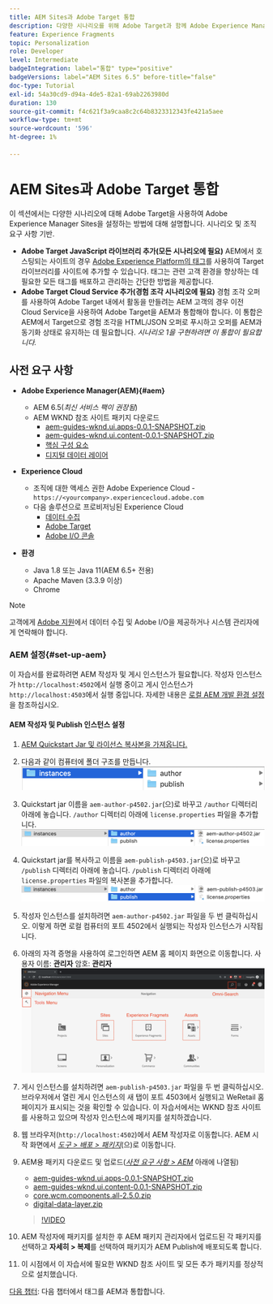 ```yaml
---
title: AEM Sites과 Adobe Target 통합
description: 다양한 시나리오를 위해 Adobe Target과 함께 Adobe Experience Manager을 설정하는 방법을 다루는 문서입니다.
feature: Experience Fragments
topic: Personalization
role: Developer
level: Intermediate
badgeIntegration: label="통합" type="positive"
badgeVersions: label="AEM Sites 6.5" before-title="false"
doc-type: Tutorial
exl-id: 54a30cd9-d94a-4de5-82a1-69ab2263980d
duration: 130
source-git-commit: f4c621f3a9caa8c2c64b8323312343fe421a5aee
workflow-type: tm+mt
source-wordcount: '596'
ht-degree: 1%

---
```


# AEM Sites과 Adobe Target 통합

이 섹션에서는 다양한 시나리오에 대해 Adobe Target을 사용하여 Adobe Experience Manager Sites을 설정하는 방법에 대해 설명합니다. 시나리오 및 조직 요구 사항 기반.

* **Adobe Target JavaScript 라이브러리 추가(모든 시나리오에 필요)**
AEM에서 호스팅되는 사이트의 경우 [Adobe Experience Platform의 태그](https://experienceleague.adobe.com/docs/experience-platform/tags/home.html)를 사용하여 Target 라이브러리를 사이트에 추가할 수 있습니다. 태그는 관련 고객 환경을 향상하는 데 필요한 모든 태그를 배포하고 관리하는 간단한 방법을 제공합니다.
* **Adobe Target Cloud Service 추가(경험 조각 시나리오에 필요)**
경험 조각 오퍼를 사용하여 Adobe Target 내에서 활동을 만들려는 AEM 고객의 경우 이전 Cloud Service을 사용하여 Adobe Target을 AEM과 통합해야 합니다. 이 통합은 AEM에서 Target으로 경험 조각을 HTML/JSON 오퍼로 푸시하고 오퍼를 AEM과 동기화 상태로 유지하는 데 필요합니다. *시나리오 1을 구현하려면 이 통합이 필요합니다.*

## 사전 요구 사항

* **Adobe Experience Manager(AEM){#aem}**
   * AEM 6.5(*최신 서비스 팩이 권장됨*)
   * AEM WKND 참조 사이트 패키지 다운로드
      * [aem-guides-wknd.ui.apps-0.0.1-SNAPSHOT.zip](https://github.com/adobe/aem-guides-wknd/releases/download/archetype-18.1/aem-guides-wknd.ui.apps-0.0.1-SNAPSHOT.zip)
      * [aem-guides-wknd.ui.content-0.0.1-SNAPSHOT.zip](https://github.com/adobe/aem-guides-wknd/releases/download/archetype-18.1/aem-guides-wknd.ui.content-0.0.1-SNAPSHOT.zip)
      * [핵심 구성 요소](https://github.com/adobe/aem-core-wcm-components/releases/download/core.wcm.components.reactor-2.5.0/core.wcm.components.all-2.5.0.zip)
      * [디지털 데이터 레이어](assets/implementation/digital-data-layer.zip)

* **Experience Cloud**
   * 조직에 대한 액세스 권한 Adobe Experience Cloud - `https://<yourcompany>.experiencecloud.adobe.com`
   * 다음 솔루션으로 프로비저닝된 Experience Cloud
      * [데이터 수집](https://experiencecloud.adobe.com)
      * [Adobe Target](https://experiencecloud.adobe.com)
      * [Adobe I/O 콘솔](https://console.adobe.io)

* **환경**
   * Java 1.8 또는 Java 11(AEM 6.5+ 전용)
   * Apache Maven (3.3.9 이상)
   * Chrome

>[!NOTE]
>
> 고객에게 [Adobe 지원](https://helpx.adobe.com/kr/contact/enterprise-support.ec.html)에서 데이터 수집 및 Adobe I/O을 제공하거나 시스템 관리자에게 연락해야 합니다.

### AEM 설정{#set-up-aem}

이 자습서를 완료하려면 AEM 작성자 및 게시 인스턴스가 필요합니다. 작성자 인스턴스가 `http://localhost:4502`에서 실행 중이고 게시 인스턴스가 `http://localhost:4503`에서 실행 중입니다. 자세한 내용은 [로컬 AEM 개발 환경 설정](https://helpx.adobe.com/experience-manager/kt/platform-repository/using/local-aem-dev-environment-article-setup.html)을 참조하십시오.

#### AEM 작성자 및 Publish 인스턴스 설정

1. [AEM Quickstart Jar 및 라이선스 복사본을 가져옵니다.](https://helpx.adobe.com/experience-manager/6-5/sites/deploying/using/deploy.html#GettingtheSoftware)
2. 다음과 같이 컴퓨터에 폴더 구조를 만듭니다.
   ![폴더 구조](assets/implementation/aem-setup-1.png)
3. Quickstart jar 이름을 `aem-author-p4502.jar`(으)로 바꾸고 `/author` 디렉터리 아래에 놓습니다. `/author` 디렉터리 아래에 `license.properties` 파일을 추가합니다.
   ![AEM 작성자 인스턴스](assets/implementation/aem-setup-author.png)
4. Quickstart jar를 복사하고 이름을 `aem-publish-p4503.jar`(으)로 바꾸고 `/publish` 디렉터리 아래에 놓습니다. `/publish` 디렉터리 아래에 `license.properties` 파일의 복사본을 추가합니다.
   ![AEM Publish 인스턴스](assets/implementation/aem-setup-publish.png)
5. 작성자 인스턴스를 설치하려면 `aem-author-p4502.jar` 파일을 두 번 클릭하십시오. 이렇게 하면 로컬 컴퓨터의 포트 4502에서 실행되는 작성자 인스턴스가 시작됩니다.
6. 아래의 자격 증명을 사용하여 로그인하면 AEM 홈 페이지 화면으로 이동합니다.
사용자 이름: **관리자**
암호: **관리자**
   ![AEM Publish 인스턴스](assets/implementation/aem-author-home-page.png)
7. 게시 인스턴스를 설치하려면 `aem-publish-p4503.jar` 파일을 두 번 클릭하십시오. 브라우저에서 열린 게시 인스턴스의 새 탭이 포트 4503에서 실행되고 WeRetail 홈 페이지가 표시되는 것을 확인할 수 있습니다. 이 자습서에서는 WKND 참조 사이트를 사용하고 있으며 작성자 인스턴스에 패키지를 설치하겠습니다.
8. 웹 브라우저(`http://localhost:4502`)에서 AEM 작성자로 이동합니다. AEM 시작 화면에서 *[도구 > 배포 > 패키지](http://localhost:4502/crx/packmgr/index.jsp)*(으)로 이동합니다.
9. AEM용 패키지 다운로드 및 업로드(*[사전 요구 사항 > AEM](#aem)* 아래에 나열됨)
   * [aem-guides-wknd.ui.apps-0.0.1-SNAPSHOT.zip](https://github.com/adobe/aem-guides-wknd/releases/download/archetype-18.1/aem-guides-wknd.ui.apps-0.0.1-SNAPSHOT.zip)
   * [aem-guides-wknd.ui.content-0.0.1-SNAPSHOT.zip](https://github.com/adobe/aem-guides-wknd/releases/download/archetype-18.1/aem-guides-wknd.ui.content-0.0.1-SNAPSHOT.zip)
   * [core.wcm.components.all-2.5.0.zip](https://github.com/adobe/aem-core-wcm-components/releases/download/core.wcm.components.reactor-2.5.0/core.wcm.components.all-2.5.0.zip)
   * [digital-data-layer.zip](assets/implementation/digital-data-layer.zip)

   >[!VIDEO](https://video.tv.adobe.com/v/28377?quality=12&learn=on)
10. AEM 작성자에 패키지를 설치한 후 AEM 패키지 관리자에서 업로드된 각 패키지를 선택하고 **자세히 > 복제**&#x200B;를 선택하여 패키지가 AEM Publish에 배포되도록 합니다.
11. 이 시점에서 이 자습서에 필요한 WKND 참조 사이트 및 모든 추가 패키지를 정상적으로 설치했습니다.

[다음 챕터](./using-launch-adobe-io.md): 다음 챕터에서 태그를 AEM과 통합합니다.
